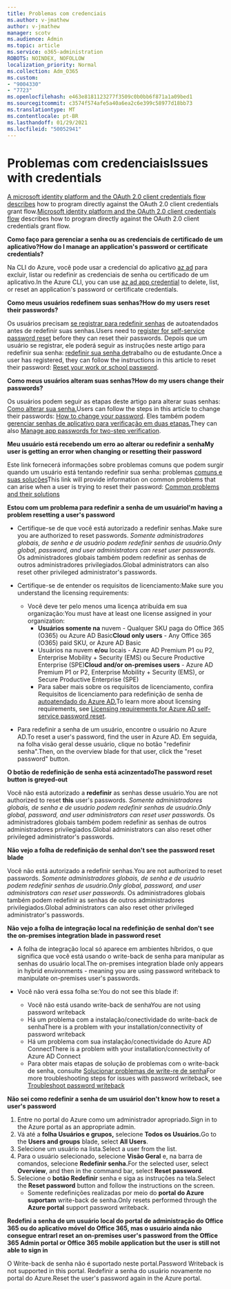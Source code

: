 ```yaml
---
title: Problemas com credenciais
ms.author: v-jmathew
author: v-jmathew
manager: scotv
ms.audience: Admin
ms.topic: article
ms.service: o365-administration
ROBOTS: NOINDEX, NOFOLLOW
localization_priority: Normal
ms.collection: Adm_O365
ms.custom:
- "9004330"
- "7723"
ms.openlocfilehash: e463e8181123277f3509c0b0bb6f871a1a09bed1
ms.sourcegitcommit: c3574f574afe5a40a6ea2c6e399c58977d18bb73
ms.translationtype: MT
ms.contentlocale: pt-BR
ms.lasthandoff: 01/29/2021
ms.locfileid: "50052941"
---
```

# <a name="issues-with-credentials"></a><span data-ttu-id="26d8e-102">Problemas com credenciais</span><span class="sxs-lookup"><span data-stu-id="26d8e-102">Issues with credentials</span></span>

<span data-ttu-id="26d8e-103">[A microsoft identity platform and the OAuth 2.0 client credentials flow describes](https://docs.microsoft.com/azure/active-directory/develop/v2-oauth2-client-creds-grant-flow) how to program directly against the OAuth 2.0 client credentials grant flow.</span><span class="sxs-lookup"><span data-stu-id="26d8e-103">[Microsoft identity platform and the OAuth 2.0 client credentials flow](https://docs.microsoft.com/azure/active-directory/develop/v2-oauth2-client-creds-grant-flow) describes how to program directly against the OAuth 2.0 client credentials grant flow.</span></span>

<span data-ttu-id="26d8e-104">**Como faço para gerenciar a senha ou as credenciais de certificado de um aplicativo?**</span><span class="sxs-lookup"><span data-stu-id="26d8e-104">**How do I manage an application's password or certificate credentials?**</span></span>

<span data-ttu-id="26d8e-105">Na CLI do Azure, você pode usar a credencial do aplicativo [az ad](https://docs.microsoft.com/cli/azure/ad/app/credential) para excluir, listar ou redefinir as credenciais de senha ou certificado de um aplicativo.</span><span class="sxs-lookup"><span data-stu-id="26d8e-105">In the Azure CLI, you can use [az ad app credential](https://docs.microsoft.com/cli/azure/ad/app/credential) to delete, list, or reset an application's password or certificate credentials.</span></span>

<span data-ttu-id="26d8e-106">**Como meus usuários redefinem suas senhas?**</span><span class="sxs-lookup"><span data-stu-id="26d8e-106">**How do my users reset their passwords?**</span></span>

<span data-ttu-id="26d8e-107">Os usuários precisam [se registrar para redefinir senhas](https://docs.microsoft.com/azure/active-directory/user-help/active-directory-passwords-reset-register) de autoatendados antes de redefinir suas senhas.</span><span class="sxs-lookup"><span data-stu-id="26d8e-107">Users need to [register for self-service password reset](https://docs.microsoft.com/azure/active-directory/user-help/active-directory-passwords-reset-register) before they can reset their passwords.</span></span> <span data-ttu-id="26d8e-108">Depois que um usuário se registrar, ele poderá seguir as instruções neste artigo para redefinir sua senha: [redefinir sua senha de](https://docs.microsoft.com/azure/active-directory/user-help/user-help-reset-password#how-to-reset-or-unlock-your-password-for-a-work-or-school-account)trabalho ou de estudante.</span><span class="sxs-lookup"><span data-stu-id="26d8e-108">Once a user has registered, they can follow the instructions in this article to reset their password: [Reset your work or school password](https://docs.microsoft.com/azure/active-directory/user-help/user-help-reset-password#how-to-reset-or-unlock-your-password-for-a-work-or-school-account).</span></span>

<span data-ttu-id="26d8e-109">**Como meus usuários alteram suas senhas?**</span><span class="sxs-lookup"><span data-stu-id="26d8e-109">**How do my users change their passwords?**</span></span>

<span data-ttu-id="26d8e-110">Os usuários podem seguir as etapas deste artigo para alterar suas senhas: [Como alterar sua senha.](https://docs.microsoft.com/azure/active-directory/user-help/user-help-reset-password#how-to-change-your-password)</span><span class="sxs-lookup"><span data-stu-id="26d8e-110">Users can follow the steps in this article to change their passwords: [How to change your password](https://docs.microsoft.com/azure/active-directory/user-help/user-help-reset-password#how-to-change-your-password).</span></span>
<span data-ttu-id="26d8e-111">Eles também podem [gerenciar senhas de aplicativo para verificação em duas etapas.](https://docs.microsoft.com/azure/active-directory/user-help/multi-factor-authentication-end-user-app-passwords)</span><span class="sxs-lookup"><span data-stu-id="26d8e-111">They can also [Manage app passwords for two-step verification](https://docs.microsoft.com/azure/active-directory/user-help/multi-factor-authentication-end-user-app-passwords).</span></span>

<span data-ttu-id="26d8e-112">**Meu usuário está recebendo um erro ao alterar ou redefinir a senha**</span><span class="sxs-lookup"><span data-stu-id="26d8e-112">**My user is getting an error when changing or resetting their password**</span></span>

<span data-ttu-id="26d8e-113">Este link fornecerá informações sobre problemas comuns que podem surgir quando um usuário está tentando redefinir sua senha: problemas [comuns e suas soluções](https://docs.microsoft.com/azure/active-directory/user-help/user-help-reset-password#common-problems-and-their-solutions)</span><span class="sxs-lookup"><span data-stu-id="26d8e-113">This link will provide information on common problems that can arise when a user is trying to reset their password: [Common problems and their solutions](https://docs.microsoft.com/azure/active-directory/user-help/user-help-reset-password#common-problems-and-their-solutions)</span></span>

<span data-ttu-id="26d8e-114">**Estou com um problema para redefinir a senha de um usuário**</span><span class="sxs-lookup"><span data-stu-id="26d8e-114">**I'm having a problem resetting a user's password**</span></span>

- <span data-ttu-id="26d8e-115">Certifique-se de que você está autorizado a redefinir senhas.</span><span class="sxs-lookup"><span data-stu-id="26d8e-115">Make sure you are authorized to reset passwords.</span></span> <span data-ttu-id="26d8e-116">*Somente administradores globais, de senha e de usuário podem redefinir senhas de usuário.*</span><span class="sxs-lookup"><span data-stu-id="26d8e-116">*Only global, password, and user administrators can reset user passwords.*</span></span> <span data-ttu-id="26d8e-117">Os administradores globais também podem redefinir as senhas de outros administradores privilegiados.</span><span class="sxs-lookup"><span data-stu-id="26d8e-117">Global administrators can also reset other privileged administrator's passwords.</span></span>

- <span data-ttu-id="26d8e-118">Certifique-se de entender os requisitos de licenciamento:</span><span class="sxs-lookup"><span data-stu-id="26d8e-118">Make sure you understand the licensing requirements:</span></span>

  - <span data-ttu-id="26d8e-119">Você deve ter pelo menos uma licença atribuída em sua organização:</span><span class="sxs-lookup"><span data-stu-id="26d8e-119">You must have at least one license assigned in your organization:</span></span>
    - <span data-ttu-id="26d8e-120">**Usuários somente na** nuvem - Qualquer SKU paga do Office 365 (O365) ou Azure AD Basic</span><span class="sxs-lookup"><span data-stu-id="26d8e-120">**Cloud only users** - Any Office 365 (O365) paid SKU, or Azure AD Basic</span></span>
    - <span data-ttu-id="26d8e-121">Usuários na nuvem **e/ou** locais - Azure AD Premium P1 ou P2, Enterprise Mobility + Security (EMS) ou Secure Productive Enterprise (SPE)</span><span class="sxs-lookup"><span data-stu-id="26d8e-121">**Cloud and/or on-premises users** - Azure AD Premium P1 or P2, Enterprise Mobility + Security (EMS), or Secure Productive Enterprise (SPE)</span></span>
    - <span data-ttu-id="26d8e-122">Para saber mais sobre os requisitos de licenciamento, confira Requisitos de licenciamento para redefinição de senha de [autoatendado do Azure AD.](https://docs.microsoft.com/azure/active-directory/active-directory-passwords-licensing)</span><span class="sxs-lookup"><span data-stu-id="26d8e-122">To learn more about licensing requirements, see [Licensing requirements for Azure AD self-service password reset](https://docs.microsoft.com/azure/active-directory/active-directory-passwords-licensing).</span></span>
- <span data-ttu-id="26d8e-123">Para redefinir a senha de um usuário, encontre o usuário no Azure AD.</span><span class="sxs-lookup"><span data-stu-id="26d8e-123">To reset a user's password, find the user in Azure AD.</span></span> <span data-ttu-id="26d8e-124">Em seguida, na folha visão geral desse usuário, clique no botão "redefinir senha".</span><span class="sxs-lookup"><span data-stu-id="26d8e-124">Then, on the overview blade for that user, click the "reset password" button.</span></span>

<span data-ttu-id="26d8e-125">**O botão de redefinição de senha está acinzentado**</span><span class="sxs-lookup"><span data-stu-id="26d8e-125">**The password reset button is greyed-out**</span></span>

<span data-ttu-id="26d8e-126">Você não está autorizado a **redefinir** as senhas desse usuário.</span><span class="sxs-lookup"><span data-stu-id="26d8e-126">You are not authorized to reset **this** user's passwords.</span></span> <span data-ttu-id="26d8e-127">*Somente administradores globais, de senha e de usuário podem redefinir senhas de usuário.*</span><span class="sxs-lookup"><span data-stu-id="26d8e-127">*Only global, password, and user administrators can reset user passwords.*</span></span> <span data-ttu-id="26d8e-128">Os administradores globais também podem redefinir as senhas de outros administradores privilegiados.</span><span class="sxs-lookup"><span data-stu-id="26d8e-128">Global administrators can also reset other privileged administrator's passwords.</span></span>

<span data-ttu-id="26d8e-129">**Não vejo a folha de redefinição de senha**</span><span class="sxs-lookup"><span data-stu-id="26d8e-129">**I don't see the password reset blade**</span></span>

<span data-ttu-id="26d8e-130">Você não está autorizado a redefinir senhas.</span><span class="sxs-lookup"><span data-stu-id="26d8e-130">You are not authorized to reset passwords.</span></span> <span data-ttu-id="26d8e-131">*Somente administradores globais, de senha e de usuário podem redefinir senhas de usuário.*</span><span class="sxs-lookup"><span data-stu-id="26d8e-131">*Only global, password, and user administrators can reset user passwords.*</span></span> <span data-ttu-id="26d8e-132">Os administradores globais também podem redefinir as senhas de outros administradores privilegiados.</span><span class="sxs-lookup"><span data-stu-id="26d8e-132">Global administrators can also reset other privileged administrator's passwords.</span></span>

<span data-ttu-id="26d8e-133">**Não vejo a folha de integração local na redefinição de senha**</span><span class="sxs-lookup"><span data-stu-id="26d8e-133">**I don't see the on-premises integration blade in password reset**</span></span>

- <span data-ttu-id="26d8e-134">A folha de integração local só aparece em ambientes híbridos, o que significa que você está usando o write-back de senha para manipular as senhas do usuário local.</span><span class="sxs-lookup"><span data-stu-id="26d8e-134">The on-premises integration blade only appears in hybrid environments - meaning you are using password writeback to manipulate on-premises user's passwords.</span></span>

- <span data-ttu-id="26d8e-135">Você não verá essa folha se:</span><span class="sxs-lookup"><span data-stu-id="26d8e-135">You do not see this blade if:</span></span>

  - <span data-ttu-id="26d8e-136">Você não está usando write-back de senha</span><span class="sxs-lookup"><span data-stu-id="26d8e-136">You are not using password writeback</span></span>
  - <span data-ttu-id="26d8e-137">Há um problema com a instalação/conectividade do write-back de senha</span><span class="sxs-lookup"><span data-stu-id="26d8e-137">There is a problem with your installation/connectivity of password writeback</span></span>
  - <span data-ttu-id="26d8e-138">Há um problema com sua instalação/conectividade do Azure AD Connect</span><span class="sxs-lookup"><span data-stu-id="26d8e-138">There is a problem with your installation/connectivity of Azure AD Connect</span></span>
  - <span data-ttu-id="26d8e-139">Para obter mais etapas de solução de problemas com o write-back de senha, consulte [Solucionar problemas de write-re de senha](https://docs.microsoft.com/azure/active-directory/authentication/troubleshoot-sspr-writeback)</span><span class="sxs-lookup"><span data-stu-id="26d8e-139">For more troubleshooting steps for issues with password writeback, see [Troubleshoot password writeback](https://docs.microsoft.com/azure/active-directory/authentication/troubleshoot-sspr-writeback)</span></span>

<span data-ttu-id="26d8e-140">**Não sei como redefinir a senha de um usuário**</span><span class="sxs-lookup"><span data-stu-id="26d8e-140">**I don't know how to reset a user's password**</span></span>

1. <span data-ttu-id="26d8e-141">Entre no portal do Azure como um administrador apropriado.</span><span class="sxs-lookup"><span data-stu-id="26d8e-141">Sign in to the Azure portal as an appropriate admin.</span></span>
2. <span data-ttu-id="26d8e-142">Vá até a **folha Usuários e grupos,** selecione **Todos os Usuários.**</span><span class="sxs-lookup"><span data-stu-id="26d8e-142">Go to the **Users and groups** blade, select **All Users**.</span></span>
3. <span data-ttu-id="26d8e-143">Selecione um usuário na lista.</span><span class="sxs-lookup"><span data-stu-id="26d8e-143">Select a user from the list.</span></span>
4. <span data-ttu-id="26d8e-144">Para o usuário selecionado, selecione **Visão Geral** e, na barra de comandos, selecione **Redefinir senha.**</span><span class="sxs-lookup"><span data-stu-id="26d8e-144">For the selected user, select **Overview**, and then in the command bar, select **Reset password**.</span></span>
5. <span data-ttu-id="26d8e-145">Selecione o **botão Redefinir** senha e siga as instruções na tela.</span><span class="sxs-lookup"><span data-stu-id="26d8e-145">Select the **Reset password** button and follow the instructions on the screen.</span></span>
    - <span data-ttu-id="26d8e-146">Somente redefinições realizadas por meio do **portal do Azure suportam** write-back de senha.</span><span class="sxs-lookup"><span data-stu-id="26d8e-146">Only resets performed through the **Azure portal** support password writeback.</span></span>

<span data-ttu-id="26d8e-147">**Redefini a senha de um usuário local do portal de administração do Office 365 ou do aplicativo móvel do Office 365, mas o usuário ainda não consegue entrar**</span><span class="sxs-lookup"><span data-stu-id="26d8e-147">**I reset an on-premises user's password from the Office 365 Admin portal or Office 365 mobile application but the user is still not able to sign in**</span></span>

<span data-ttu-id="26d8e-148">O Write-back de senha não é suportado neste portal.</span><span class="sxs-lookup"><span data-stu-id="26d8e-148">Password Writeback is not supported in this portal.</span></span> <span data-ttu-id="26d8e-149">Redefinir a senha do usuário novamente no portal do Azure.</span><span class="sxs-lookup"><span data-stu-id="26d8e-149">Reset the user's password again in the Azure portal.</span></span>

